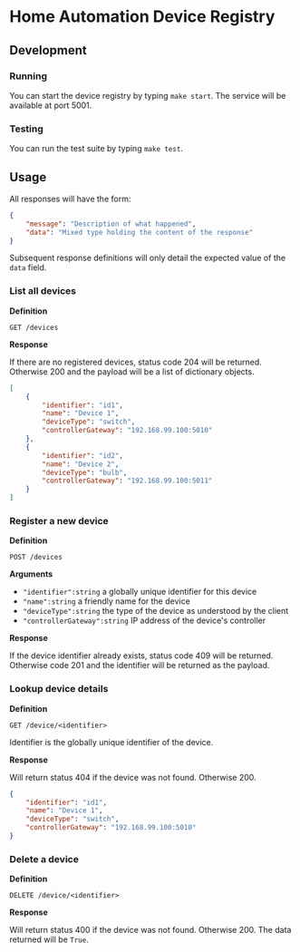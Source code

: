 # Home Automation Device Registry

## Development

### Running
You can start the device registry by typing `make start`. The service will be available at port 5001.

### Testing
You can run the test suite by typing `make test`.

## Usage
All responses will have the form:
```json
{
    "message": "Description of what happened",
    "data": "Mixed type holding the content of the response"
}
```
Subsequent response definitions will only detail the expected value of the `data` field.

### List all devices
**Definition**

`GET /devices`

**Response**

If there are no registered devices, status code 204 will be returned.
Otherwise 200 and the payload will be a list of dictionary objects.

```json
[
    {
        "identifier": "id1",
        "name": "Device 1",
        "deviceType": "switch",
        "controllerGateway": "192.168.99.100:5010"
    },
    {
        "identifier": "id2",
        "name": "Device 2",
        "deviceType": "bulb",
        "controllerGateway": "192.168.99.100:5011"
    }
]
```


### Register a new device
**Definition**

`POST /devices`

**Arguments**

- `"identifier":string` a globally unique identifier for this device
- `"name":string` a friendly name for the device
- `"deviceType":string` the type of the device as understood by the client
- `"controllerGateway":string` IP address of the device's controller

**Response**

If the device identifier already exists, status code 409 will be returned.
Otherwise code 201 and the identifier will be returned as the payload.

### Lookup device details
**Definition**

`GET /device/<identifier>`

Identifier is the globally unique identifier of the device.

**Response**

Will return status 404 if the device was not found. Otherwise 200.

```json
{
    "identifier": "id1",
    "name": "Device 1",
    "deviceType": "switch",
    "controllerGateway": "192.168.99.100:5010"
}
```

### Delete a device
**Definition**

`DELETE /device/<identifier>`

**Response**

Will return status 400 if the device was not found. Otherwise 200. The data returned will be `True`.
